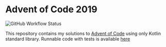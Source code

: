 # Advent of Code 2019
![GitHub Workflow Status](https://img.shields.io/github/workflow/status/v3rm0n/aoc2019/CI)

This repository contains my solutions to [Advent of Code](https://adventofcode.com/) using only Kotlin standard library.
Runnable code with tests is available [here](https://aoc.maido.io)
